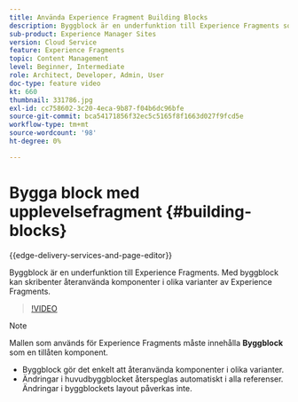 ```yaml
---
title: Använda Experience Fragment Building Blocks
description: Byggblock är en underfunktion till Experience Fragments som gör det möjligt att återanvända skapade komponenter i olika varianter av Experience Fragments.
sub-product: Experience Manager Sites
version: Cloud Service
feature: Experience Fragments
topic: Content Management
level: Beginner, Intermediate
role: Architect, Developer, Admin, User
doc-type: feature video
kt: 660
thumbnail: 331786.jpg
exl-id: cc758602-3c20-4eca-9b87-f04b6dc96bfe
source-git-commit: bca54171856f32ec5c5165f8f1663d027f9fcd5e
workflow-type: tm+mt
source-wordcount: '98'
ht-degree: 0%

---
```


# Bygga block med upplevelsefragment {#building-blocks}

{{edge-delivery-services-and-page-editor}}

Byggblock är en underfunktion till Experience Fragments. Med byggblock kan skribenter återanvända komponenter i olika varianter av Experience Fragments.

>[!VIDEO](https://video.tv.adobe.com/v/331786?quality=12&learn=on)

>[!NOTE]
>
> Mallen som används för Experience Fragments måste innehålla **Byggblock** som en tillåten komponent.

* Byggblock gör det enkelt att återanvända komponenter i olika varianter.
* Ändringar i huvudbyggblocket återspeglas automatiskt i alla referenser. Ändringar i byggblockets layout påverkas inte.
